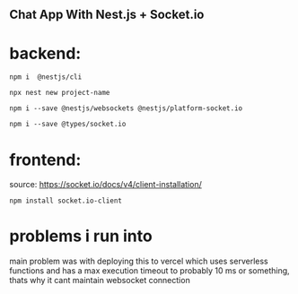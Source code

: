 ## Chat App With Nest.js + Socket.io

# backend:
```
npm i  @nestjs/cli

npx nest new project-name

npm i --save @nestjs/websockets @nestjs/platform-socket.io

npm i --save @types/socket.io
```

# frontend:  

source: https://socket.io/docs/v4/client-installation/

```
npm install socket.io-client

```

# problems i run into

main problem was with deploying this to vercel which uses serverless functions and has a max execution timeout to probably 10 ms or something,  thats why it cant maintain websocket  connection
